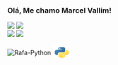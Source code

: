 ### Olá, Me chamo Marcel Vallim!

<div>
  <img width="42%" src="https://github-readme-stats.vercel.app/api?username=MarcelVallim&show_icons=true&theme=radical"/>
  <img width="50%" src="https://github-readme-stats.vercel.app/api/top-langs/?username=MarcelVallim&layout=compact&theme=dracula"/>
                 
</div>
<div> 
  <a href="mailto:marcelvallim1810@gmail.com"><img src="https://img.shields.io/badge/-Gmail-%23333?style=for-the-badge&logo=gmail&logoColor=white" target="_blank"></a>
  <a href="https://www.linkedin.com/in/marcel-vallim-224310250" target="_blank"><img src="https://img.shields.io/badge/-LinkedIn-%230077B5?style=for-the-badge&logo=linkedin&logoColor=white" target="_blank"></a> 
  
</div>

<div style="display: inline_block"><br>
     <img align="center" alt="Rafa-Python" height="30" width="40" src="https://cdn.jsdelivr.net/gh/devicons/devicon/icons/salesforce/salesforce-original.svg" />
    <img align="center" alt="Rafa-Python" height="30" width="40" src="https://raw.githubusercontent.com/devicons/devicon/master/icons/python/python-original.svg">
   
    


</div>
